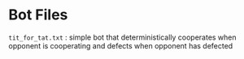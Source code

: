 # Bot Files

`tit_for_tat.txt` : simple bot that deterministically cooperates when opponent is cooperating and defects when opponent has defected
